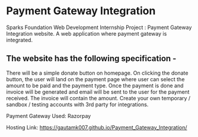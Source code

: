 # Payment Gateway Integration
Sparks Foundation Web Development Internship Project : Payment Gateway Integration website. 
A web application where payment gateway is integrated.

## The website has the following specification -
There will be a simple donate button on homepage. On clicking
the donate button, the user will land on the payment page where
user can select the amount to be paid and the payment type.
Once the payment is done and invoice will be generated and
email will be sent to the user for the payment received. The
invoice will contain the amount.
Create your own temporary / sandbox / testing accounts with 3rd
party for integrations.

Payment Gateway Used: Razorpay

Hosting Link: https://gautamk007.github.io/Payment_Gateway_Integration/
